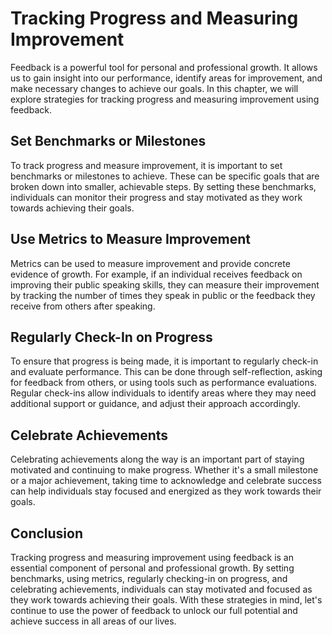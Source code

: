 Tracking Progress and Measuring Improvement
=================================================================================================

Feedback is a powerful tool for personal and professional growth. It allows us to gain insight into our performance, identify areas for improvement, and make necessary changes to achieve our goals. In this chapter, we will explore strategies for tracking progress and measuring improvement using feedback.

Set Benchmarks or Milestones
----------------------------

To track progress and measure improvement, it is important to set benchmarks or milestones to achieve. These can be specific goals that are broken down into smaller, achievable steps. By setting these benchmarks, individuals can monitor their progress and stay motivated as they work towards achieving their goals.

Use Metrics to Measure Improvement
----------------------------------

Metrics can be used to measure improvement and provide concrete evidence of growth. For example, if an individual receives feedback on improving their public speaking skills, they can measure their improvement by tracking the number of times they speak in public or the feedback they receive from others after speaking.

Regularly Check-In on Progress
------------------------------

To ensure that progress is being made, it is important to regularly check-in and evaluate performance. This can be done through self-reflection, asking for feedback from others, or using tools such as performance evaluations. Regular check-ins allow individuals to identify areas where they may need additional support or guidance, and adjust their approach accordingly.

Celebrate Achievements
----------------------

Celebrating achievements along the way is an important part of staying motivated and continuing to make progress. Whether it's a small milestone or a major achievement, taking time to acknowledge and celebrate success can help individuals stay focused and energized as they work towards their goals.

Conclusion
----------

Tracking progress and measuring improvement using feedback is an essential component of personal and professional growth. By setting benchmarks, using metrics, regularly checking-in on progress, and celebrating achievements, individuals can stay motivated and focused as they work towards achieving their goals. With these strategies in mind, let's continue to use the power of feedback to unlock our full potential and achieve success in all areas of our lives.
